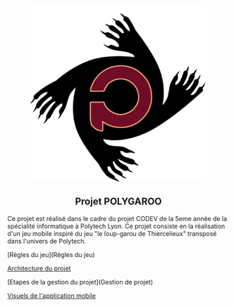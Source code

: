 <div align="center">
<img src="uploads/0fc85af16f316c3eccea7986d0251948/polygaroo.png" width="400" height="400">
<h2>Projet POLYGAROO</h2>
</div>

Ce projet est réalisé dans le cadre du projet CODEV de la 5eme année de la spécialité informatique à Polytech Lyon. 
Ce projet consiste en la réalisation d'un jeu mobile inspiré du jeu "le loup-garou de Thiercelieux" transposé dans l'univers de Polytech. 

[Règles du jeu](Règles du jeu)

[Architecture du projet](Architecture)

[Etapes de la gestion du projet](Gestion de projet)

[Visuels de l'application mobile](Visuels)
